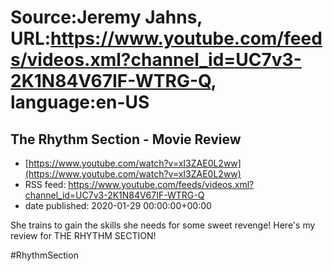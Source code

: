 # Source:Jeremy Jahns, URL:https://www.youtube.com/feeds/videos.xml?channel_id=UC7v3-2K1N84V67IF-WTRG-Q, language:en-US

## The Rhythm Section - Movie Review
 - [https://www.youtube.com/watch?v=xI3ZAE0L2ww](https://www.youtube.com/watch?v=xI3ZAE0L2ww)
 - RSS feed: https://www.youtube.com/feeds/videos.xml?channel_id=UC7v3-2K1N84V67IF-WTRG-Q
 - date published: 2020-01-29 00:00:00+00:00

She trains to gain the skills she needs for some sweet revenge! Here's my review for THE RHYTHM SECTION!

#RhythmSection


